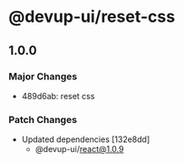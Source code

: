 # @devup-ui/reset-css

## 1.0.0

### Major Changes

- 489d6ab: reset css

### Patch Changes

- Updated dependencies [132e8dd]
  - @devup-ui/react@1.0.9
